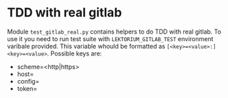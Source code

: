 # TDD with real gitlab
Module `test_gitlab_real.py` contains helpers to do TDD with real gitlab.
To use it you need to run test suite with `LEKTORIUM_GITLAB_TEST` environment
varibale provided. This variable whould be formatted as `[<key>=<value>:]<key>=<value>`.
Possible keys are:
* scheme=<http|https>
* host=<gitlab host>
* config=<path with namespace to lektorium config repository>
* token=<gitlab access token>
